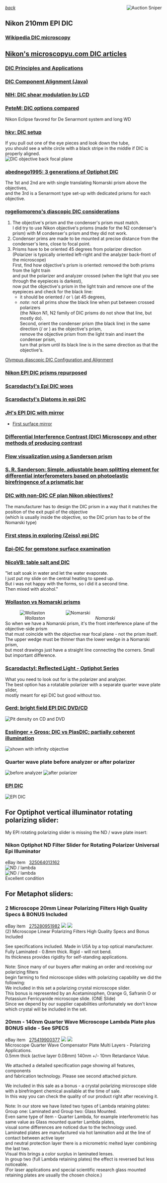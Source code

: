 *[back](../)*
<a href="https://www.gixen.com/index.php" name="9e092736783d0da1dfd8413d57d10faf" target="_blank" >
<img align=right src="https://www.gixen.com/images/gixenlink.gif" border="0" alt="Auction Sniper" title="Auction Sniper">
</a>  
## Nikon 210mm EPI DIC
### [Wikipedia DIC microscopy](https://en.wikipedia.org/wiki/Differential_interference_contrast_microscopy)  

## [Nikon's microscopyu.com DIC articles](https://www.microscopyu.com/techniques/dic)  
### [DIC Principles and Applications](https://www.microscopyu.com/pdfs/Lasslett_Micro_and_Analysis_20-S9-2006.pdf)  
### [DIC Component Alignment (Java)](https://www.microscopyu.com/tutorials/dic-microscope-component-alignment)  

### [NIH: DIC shear modulation by LCD](https://www.ncbi.nlm.nih.gov/pmc/articles/PMC3695724)  

### [PeteM: DIC options compared](https://www.microbehunter.com/microscopy-forum/viewtopic.php?t=9734)  
Nikon Eclipse favored for De Senarmont system and long WD  

### [hkv: DIC setup](https://www.microbehunter.com/microscopy-forum/viewtopic.php?t=4040#p36805)  
If you pull out one of the eye pieces and look down the tube,  
you should see a white circle with a black stripe in the middle if DIC is properly aligned.  
![DIC objective back focal plane](https://www.microscopyu.com/assets/thumbnails/dic-alignment.jpg)  

### [abednego1995: 3 generations of Optiphot DIC](https://www.microbehunter.com/microscopy-forum/viewtopic.php?t=6593#p58881)  
The 1st and 2nd are with single translating Nomarski prism above the objectives,  
and the 3rd is a Senarmont type set-up with dedicated prisms for each objective.  

### [rogeliomoreno's diascopic DIC considerations](https://www.microbehunter.com/microscopy-forum/viewtopic.php?p=126130#p126130)  
1. The objective's prism and the condenser's prism must match.  
   I did try to use Nikon objective's prisms (made for the N2 condenser's prism) with M condenser's prism and they did not work.  
2. Condenser prims are made to be mounted at precise distance from the condenser's lens, close to focal point.  
3. Prisms have to be oriented 45 degrees from polarizer direction  
   (Polarizer is typically oriented left-right and the analyzer back-front of the microscope)  
   First, find how objective's prism is oriented: removed the both prisms from the light train  
   and put the polarizer and analyzer crossed (when the light that you see through the eyepieces is darkest),   
   now put the objective's prism in the light train and remove one of the eyepieces and check for the black line:  
   -  it should be oriented / or \ (at 45 degrees,  
   -  *note*: not all prims show the black line when put between crossed polarizers  
      (the Nikon N1, N2 family of DIC prisms do not show that line, but mostly do).  
  Second, orient the condenser prism (the black line) in the same direction (/ or \) as the objective's prism,  
  remove the objective prism from the light train and insert the condenser prism,  
  turn that prism until its black line is in the same direction as that the objective's.  

[Olympus diascopic DIC Configuration and Alignment](https://www.olympus-lifescience.com/en/microscope-resource/primer/techniques/dic/dicconfiguration/)  

### [Nikon EPI DIC prisms repurposed](https://www.microbehunter.com/microscopy-forum/viewtopic.php?t=13950)  

### [Scarodactyl's Epi DIC woes](https://www.microbehunter.com/microscopy-forum/viewtopic.php?f=28&t=9092)  

### [Scarodactyl's Diatoms in epi DIC](https://www.photomacrography.net/forum/viewtopic.php?t=43832)  

### [JH's EPI DIC with mirror](http://www.photomacrography.net/forum/viewtopic.php?t=31351)  
-   [First surface mirror](../../FSmirror/)  

### [Differential Interference Contrast (DIC) Microscopy and other methods of producing contrast](https://www.canadiannaturephotographer.com/diffential_interference_microscopy.html)  

### [Flow visualization using a Sanderson prism](http://docplayer.net/148119567-Flow-visualization-using-a-sanderson-prism.html)  

### [S. R. Sanderson:  Simple, adjustable beam splitting element for differential interferometers based on photoelastic birefringence of a prismatic bar](https://authors.library.caltech.edu/6948/1/SANrsi05.pdf)  

### [DIC with non-DIC CF plan Nikon objectives?](https://www.photomacrography.net/forum/viewtopic.php?p=232998)  
The manufacturer has to design the DIC prism in a way that it matches the position of the exit pupil of the objective  
(which is usually inside the objective, so the DIC prism has to be of the Nomarski type)  

### [First steps in exploring (Zeiss) epi DIC](http://www.microscopy-uk.org.uk/mag/artjul13/dw-epiDIC.html)  

### [Epi-DIC for gemstone surface examination](https://www.zeiss.com/microscopy/en/resources/insights-hub/raw-materials/gemology-microscopy.html)  

### [NicoVB:  table salt and DIC](https://www.photomacrography.net/forum/viewtopic.php?p=200022)  
"let salt soak in water and let the water evaporate.  
I just put my slide on the central heating to speed up.  
But i was not happy with the forms, so i did it a second time.  
Then mixed with alcohol."  

### [Wollaston vs Nomarski prisms](https://www.photomacrography.net/forum/viewtopic.php?p=244997)
 &nbsp; &nbsp;  &nbsp; &nbsp;  &nbsp; &nbsp; 
![Wollaston](Wollaston.png) &nbsp; &nbsp; 
 &nbsp; &nbsp;  &nbsp; &nbsp;  &nbsp; &nbsp; 
![Nomarski](http://www.photomacrography.net/forum/userpix/3207_DICvsPlasDIC2_1.jpg)  
 &nbsp; &nbsp;  &nbsp; &nbsp;  &nbsp; &nbsp;  &nbsp; &nbsp; *Wollaston 
 &nbsp; &nbsp;  &nbsp; &nbsp;  &nbsp; &nbsp; &nbsp; &nbsp;  &nbsp; &nbsp;  &nbsp; &nbsp; 
 &nbsp; &nbsp;  &nbsp; &nbsp;  &nbsp; &nbsp; &nbsp; &nbsp; Nomarski*  
So when we have a Nomarski prism, it's the front interference plane of the objective-side prism  
that must coincide with the objective rear focal plane - not the prism itself.  
The upper wedge must be thinner than the lower wedge in a Nomarski prism,  
but most drawings just have a straight line connecting the corners. Small but important difference.

### [Scarodactyl:  Reflected Light - Optiphot Series](https://www.photomacrography.net/forum/viewtopic.php?p=272448)  
What you need to look out for is the polarizer and analyzer.  
The best option has a rotatable polarizer with a separate quarter wave plate slider,  
mostly meant for epi DIC but good without too.  

### [Gerd: bright field EPI DIC DVD/CD](http://www.photomacrography.net/forum/viewtopic.php?t=12104)  
![Pit density on CD and DVD](http://www.photomacrography.net/forum/userpix/69_cdvsdvd_1.jpg)  

### [Esslinger + Gross: DIC vs PlasDIC; partially coherent illumination](https://onlinelibrary.wiley.com/doi/abs/10.1111/jmi.12248)  
![shown with infinity objective](https://onlinelibrary.wiley.com/cms/asset/741d118a-a7ef-4cf0-8526-a067d0d3152c/jmi12248-fig-0001-m.jpg)  

### Quarter wave plate before analyzer or after polarizer  
![before analyzer](B4analyzer.jpg) 
![after polarizer](DIC-light-path-1.png)  

### [EPI DIC](https://www.microscopyu.com/techniques/dic/reflected-light-dic-microscopy)  
![EPI DIC](EPI_DIC.jpg)  

## For Optiphot vertical illuminator rotating polarizing slider:
My EPI rotating polarizing slider is missing the ND / wave plate insert:
### Nikon Optiphot ND Filter Slider for Rotating Polarizer Universal Epi Illuminator  
eBay item &nbsp; [325064013162](https://www.ebay.com/itm/325064013162)  
![ND / lambda](NDslide0.jpg)  
![ND / lambda](NDslide1.jpg)  
Excellent condition  

## For Metaphot sliders:  
### 2 Microscope 20mm Linear Polarizing Filters High Quality Specs & BONUS Included  
eBay item &nbsp; [275280951982](https://www.ebay.com/itm/275280951982) 
![](https://i.ebayimg.com/images/g/5u4AAOSwYW5iYVXl/s-l1600.jpg) 
![](https://i.ebayimg.com/images/g/Jg4AAOSw62xhuIop/s-l1600.jpg)  
(2) Microscope Linear Polarizing Filters High Quality Specs and Bonus Included  

See specifications included. Made in USA by a top optical manufacturer.  
Fully Laminated - 0.8mm thick. Rigid - will not bend.  
Its thickness provides rigidity for self-standing applications.  

Note: Since many of our buyers after making an order and receiving our polarizing filters  
begin farming to find microscope slides with polarizing capability we did the following:  
We included in this set a polarizing crystal microscope slider.  
This bonus is represented by an Acetaminophen, Orange G, Safranin O or Potassium Ferricyanide microscope slide. (ONE Slide)  
Since we depend by our supplier capabilities unfortunately we don't know which crystal will be included in the set.  


### 20mm - 140nm Quarter Wave Microscope Lambda Plate plus BONUS slide - See SPECS  
eBay item &nbsp; [275419900377](https://www.ebay.com/itm/275419900377) 
![](https://i.ebayimg.com/images/g/3vkAAOSwxzlizsbC/s-l1600.jpg) 
![](https://i.ebayimg.com/images/g/aHgAAOSwK9pizsaw/s-l1600.jpg)  
Microscope Quarter Wave Compensator Plate Multi Layers - Polarizing Applications.  
0.5mm thick (active layer 0.08mm)  140nm +/- 10nm Retardance Value.

We attached a detailed specification page showing all features, components  
and fabrication technology. Please see second attached picture.

We included in this sale as a bonus - a crystal polarizing microscope slide  
with a birefringent chemical available at the time of sale.  
In this way you can check the quality of our product right after receiving it.

Note: In our store we have listed two types of Lambda retaining plates:  
Group one: Laminated and Group two: Glass Mounted.  
Even same type of item - Quarter Lambda, for example interferometric has same value as Glass mounted quarter Lambda plates,  
visual some differences are noticed due to the technology used.  
Laminated plates are manufactured via hot lamination and at the line of contact between active layer  
and neutral protection layer there is a micrometric melted layer combining the last two.  
Visual this brings a color surplus in laminated lenses.  
In group two (full Lambda retaining plates) the effect is reversed but less noticeable.  
(For laser applications and special scientific research glass mounted retaining plates are usually the chosen choice.)
